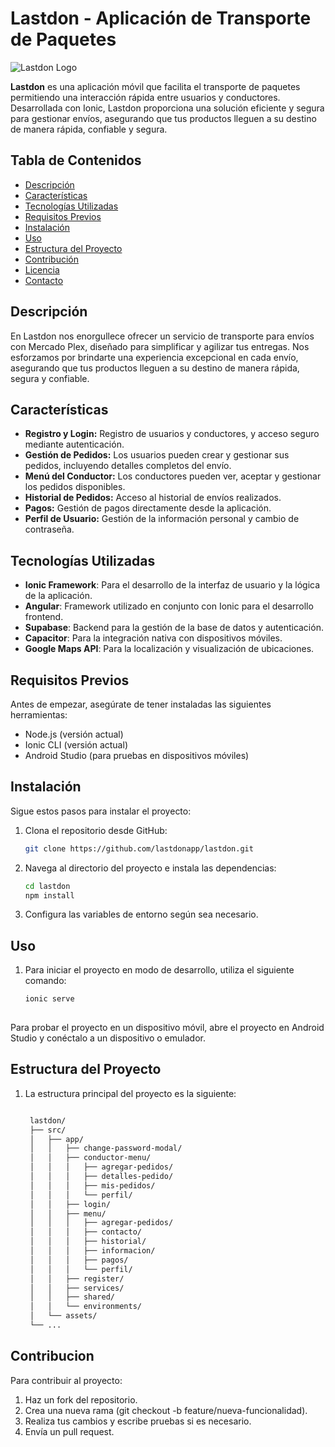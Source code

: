 # Lastdon - Aplicación de Transporte de Paquetes

![Lastdon Logo](url-del-logo)  <!-- Si tienes un logo, añade la URL aquí -->

**Lastdon** es una aplicación móvil que facilita el transporte de paquetes permitiendo una interacción rápida entre usuarios y conductores. Desarrollada con Ionic, Lastdon proporciona una solución eficiente y segura para gestionar envíos, asegurando que tus productos lleguen a su destino de manera rápida, confiable y segura.

## Tabla de Contenidos

- [Descripción](#descripción)
- [Características](#características)
- [Tecnologías Utilizadas](#tecnologías-utilizadas)
- [Requisitos Previos](#requisitos-previos)
- [Instalación](#instalación)
- [Uso](#uso)
- [Estructura del Proyecto](#estructura-del-proyecto)
- [Contribución](#contribución)
- [Licencia](#licencia)
- [Contacto](#contacto)

## Descripción

En Lastdon nos enorgullece ofrecer un servicio de transporte para envíos con Mercado Plex, diseñado para simplificar y agilizar tus entregas. Nos esforzamos por brindarte una experiencia excepcional en cada envío, asegurando que tus productos lleguen a su destino de manera rápida, segura y confiable.

## Características

- **Registro y Login:** Registro de usuarios y conductores, y acceso seguro mediante autenticación.
- **Gestión de Pedidos:** Los usuarios pueden crear y gestionar sus pedidos, incluyendo detalles completos del envío.
- **Menú del Conductor:** Los conductores pueden ver, aceptar y gestionar los pedidos disponibles.
- **Historial de Pedidos:** Acceso al historial de envíos realizados.
- **Pagos:** Gestión de pagos directamente desde la aplicación.
- **Perfil de Usuario:** Gestión de la información personal y cambio de contraseña.

## Tecnologías Utilizadas

- **Ionic Framework**: Para el desarrollo de la interfaz de usuario y la lógica de la aplicación.
- **Angular**: Framework utilizado en conjunto con Ionic para el desarrollo frontend.
- **Supabase**: Backend para la gestión de la base de datos y autenticación.
- **Capacitor**: Para la integración nativa con dispositivos móviles.
- **Google Maps API**: Para la localización y visualización de ubicaciones.

## Requisitos Previos

Antes de empezar, asegúrate de tener instaladas las siguientes herramientas:

- Node.js (versión actual)
- Ionic CLI (versión actual)
- Android Studio (para pruebas en dispositivos móviles)

## Instalación

Sigue estos pasos para instalar el proyecto:

1. Clona el repositorio desde GitHub:
   ```bash
   git clone https://github.com/lastdonapp/lastdon.git

2. Navega al directorio del proyecto e instala las dependencias:
   ```bash
   cd lastdon
   npm install

4. Configura las variables de entorno según sea necesario.

## Uso

1. Para iniciar el proyecto en modo de desarrollo, utiliza el siguiente comando:
    ```bash
    ionic serve
  
Para probar el proyecto en un dispositivo móvil, abre el proyecto en Android Studio y conéctalo a un dispositivo o emulador.

## Estructura del Proyecto



1. La estructura principal del proyecto es la siguiente:
   ```bash
   
    lastdon/
    ├── src/
    │   ├── app/
    │   │   ├── change-password-modal/
    │   │   ├── conductor-menu/
    │   │   │   ├── agregar-pedidos/
    │   │   │   ├── detalles-pedido/
    │   │   │   ├── mis-pedidos/
    │   │   │   └── perfil/
    │   │   ├── login/
    │   │   ├── menu/
    │   │   │   ├── agregar-pedidos/
    │   │   │   ├── contacto/
    │   │   │   ├── historial/
    │   │   │   ├── informacion/
    │   │   │   ├── pagos/
    │   │   │   └── perfil/
    │   │   ├── register/
    │   │   ├── services/
    │   │   ├── shared/
    │   │   └── environments/
    │   └── assets/
    └── ...

## Contribucion
Para contribuir al proyecto:

1. Haz un fork del repositorio.
2. Crea una nueva rama (git checkout -b feature/nueva-funcionalidad).
3. Realiza tus cambios y escribe pruebas si es necesario.
4. Envía un pull request.
